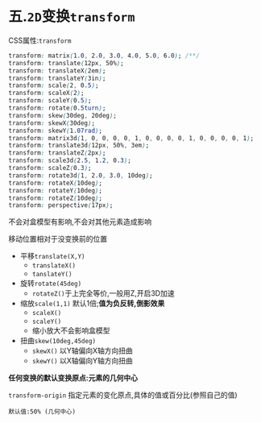 # 五.`2D`变换`transform`

CSS属性:`transform`	

```css
transform: matrix(1.0, 2.0, 3.0, 4.0, 5.0, 6.0); /**/
transform: translate(12px, 50%);
transform: translateX(2em);
transform: translateY(3in);
transform: scale(2, 0.5);
transform: scaleX(2);
transform: scaleY(0.5);
transform: rotate(0.5turn);
transform: skew(30deg, 20deg);
transform: skewX(30deg);
transform: skewY(1.07rad);
transform: matrix3d(1, 0, 0, 0, 0, 1, 0, 0, 0, 0, 1, 0, 0, 0, 0, 1);
transform: translate3d(12px, 50%, 3em);
transform: translateZ(2px);
transform: scale3d(2.5, 1.2, 0.3);
transform: scaleZ(0.3);
transform: rotate3d(1, 2.0, 3.0, 10deg);
transform: rotateX(10deg);
transform: rotateY(10deg);
transform: rotateZ(10deg);
transform: perspective(17px);
```

不会对盒模型有影响,不会对其他元素造成影响

移动位置相对于没变换前的位置

- 平移`translate(X,Y)`	
  - `translateX()`
  - `tanslateY()`
- 旋转`rotate(45deg)`
  - `rotateZ()`于上完全等价,一般用Z,开启3D加速
- 缩放`scale(1,1)`   默认1倍;**值为负反转,倒影效果**
  - `scaleX()`
  - `scaleY()`
  - 缩小放大不会影响盒模型
- 扭曲`skew(10deg,45deg)`
  - `skewX()`   以Y轴偏向X轴方向扭曲
  - `skewY()`   以X轴偏向Y轴方向扭曲



**任何变换的默认变换原点:元素的几何中心**

`transform-origin`  指定元素的变化原点,具体的值或百分比(参照自己的值)

	默认值:50% (几何中心)
